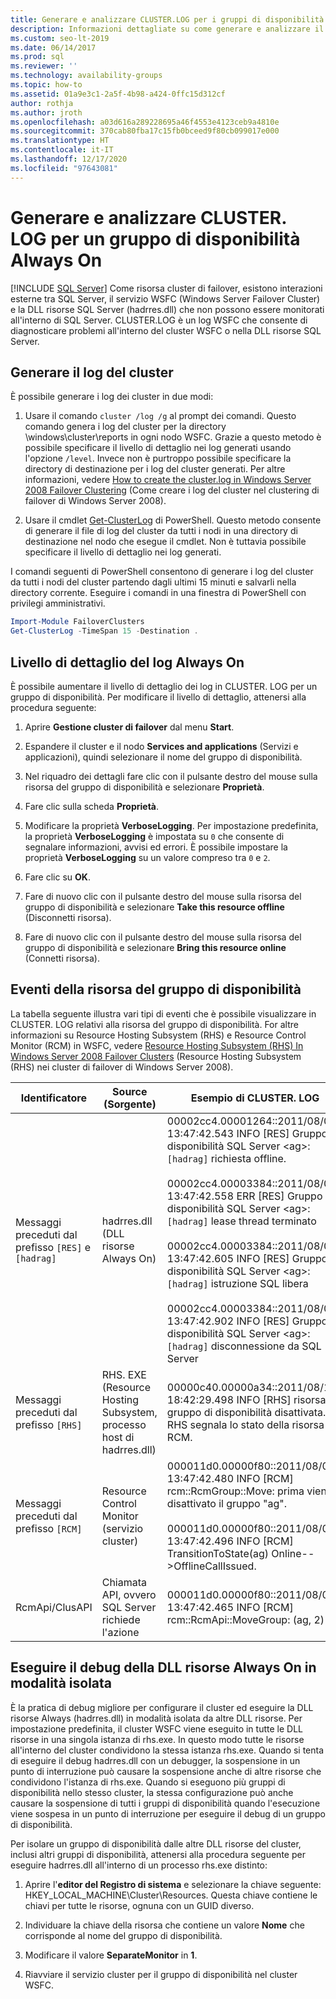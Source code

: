 ```yaml
---
title: Generare e analizzare CLUSTER.LOG per i gruppi di disponibilità
description: Informazioni dettagliate su come generare e analizzare il log del cluster per un gruppo di disponibilità Always On.
ms.custom: seo-lt-2019
ms.date: 06/14/2017
ms.prod: sql
ms.reviewer: ''
ms.technology: availability-groups
ms.topic: how-to
ms.assetid: 01a9e3c1-2a5f-4b98-a424-0ffc15d312cf
author: rothja
ms.author: jroth
ms.openlocfilehash: a03d616a289228695a46f4553e4123ceb9a4810e
ms.sourcegitcommit: 370cab80fba17c15fb0bceed9f80cb099017e000
ms.translationtype: HT
ms.contentlocale: it-IT
ms.lasthandoff: 12/17/2020
ms.locfileid: "97643081"
---
```

# <a name="generate-and-analyze-the-clusterlog-for-an-always-on-availability-group"></a>Generare e analizzare CLUSTER. LOG per un gruppo di disponibilità Always On
[!INCLUDE [SQL Server](../../../includes/applies-to-version/sqlserver.md)]
  Come risorsa cluster di failover, esistono interazioni esterne tra SQL Server, il servizio WSFC (Windows Server Failover Cluster) e la DLL risorse SQL Server (hadrres.dll) che non possono essere monitorati all'interno di SQL Server. CLUSTER.LOG è un log WSFC che consente di diagnosticare problemi all'interno del cluster WSFC o nella DLL risorse SQL Server. 
  
## <a name="generate-cluster-log"></a>Generare il log del cluster  
 È possibile generare i log dei cluster in due modi:  
  
1.  Usare il comando `cluster /log /g` al prompt dei comandi. Questo comando genera i log del cluster per la directory \windows\cluster\reports in ogni nodo WSFC. Grazie a questo metodo è possibile specificare il livello di dettaglio nei log generati usando l'opzione `/level`. Invece non è purtroppo possibile specificare la directory di destinazione per i log del cluster generati. Per altre informazioni, vedere [How to create the cluster.log in Windows Server 2008 Failover Clustering](https://techcommunity.microsoft.com/t5/failover-clustering/how-to-create-the-cluster-log-in-windows-server-2008-failover/ba-p/371283) (Come creare i log del cluster nel clustering di failover di Windows Server 2008).  
  
2.  Usare il cmdlet [Get-ClusterLog](/previous-versions/windows/it-pro/windows-server-2008-R2-and-2008/ee461045(v=technet.10)) di PowerShell. Questo metodo consente di generare il file di log del cluster da tutti i nodi in una directory di destinazione nel nodo che esegue il cmdlet. Non è tuttavia possibile specificare il livello di dettaglio nei log generati.  
  
 I comandi seguenti di PowerShell consentono di generare i log del cluster da tutti i nodi del cluster partendo dagli ultimi 15 minuti e salvarli nella directory corrente. Eseguire i comandi in una finestra di PowerShell con privilegi amministrativi.  
  
```powershell  
Import-Module FailoverClusters   
Get-ClusterLog -TimeSpan 15 -Destination .  
```  
  
## <a name="always-on-log-verbosity"></a>Livello di dettaglio del log Always On  
 È possibile aumentare il livello di dettaglio dei log in CLUSTER. LOG per un gruppo di disponibilità. Per modificare il livello di dettaglio, attenersi alla procedura seguente:  
  
1.  Aprire **Gestione cluster di failover** dal menu **Start**.  
  
2.  Espandere il cluster e il nodo **Services and applications** (Servizi e applicazioni), quindi selezionare il nome del gruppo di disponibilità.  
  
3.  Nel riquadro dei dettagli fare clic con il pulsante destro del mouse sulla risorsa del gruppo di disponibilità e selezionare **Proprietà**.  
  
4.  Fare clic sulla scheda **Proprietà**.  
  
5.  Modificare la proprietà **VerboseLogging**. Per impostazione predefinita, la proprietà **VerboseLogging** è impostata su `0` che consente di segnalare informazioni, avvisi ed errori. È possibile impostare la proprietà **VerboseLogging** su un valore compreso tra `0` e `2`.  
  
6.  Fare clic su **OK**.  
  
7.  Fare di nuovo clic con il pulsante destro del mouse sulla risorsa del gruppo di disponibilità e selezionare **Take this resource offline** (Disconnetti risorsa).  
  
8.  Fare di nuovo clic con il pulsante destro del mouse sulla risorsa del gruppo di disponibilità e selezionare **Bring this resource online** (Connetti risorsa).  
  
## <a name="availability-group-resource-events"></a>Eventi della risorsa del gruppo di disponibilità  
 La tabella seguente illustra vari tipi di eventi che è possibile visualizzare in CLUSTER. LOG relativi alla risorsa del gruppo di disponibilità. For altre informazioni su Resource Hosting Subsystem (RHS) e Resource Control Monitor (RCM) in WSFC, vedere [Resource Hosting Subsystem (RHS) In Windows Server 2008 Failover Clusters](/archive/blogs/askcore/resource-hosting-subsystem-rhs-in-windows-server-2008-failover-clusters) (Resource Hosting Subsystem (RHS) nei cluster di failover di Windows Server 2008).  
  
|Identificatore|Source (Sorgente)|Esempio di CLUSTER. LOG|  
|----------------|------------|------------------------------|  
|Messaggi preceduti dal prefisso `[RES]` e `[hadrag]`|hadrres.dll (DLL risorse Always On)|00002cc4.00001264::2011/08/05-13:47:42.543 INFO  [RES] Gruppo di disponibilità SQL Server \<ag>: `[hadrag]` richiesta offline.<br /><br /> 00002cc4.00003384::2011/08/05-13:47:42.558 ERR   [RES] Gruppo di disponibilità SQL Server \<ag>: `[hadrag]` lease thread terminato<br /><br /> 00002cc4.00003384::2011/08/05-13:47:42.605 INFO  [RES] Gruppo di disponibilità SQL Server \<ag>: `[hadrag]` istruzione SQL libera<br /><br /> 00002cc4.00003384::2011/08/05-13:47:42.902 INFO  [RES] Gruppo di disponibilità SQL Server \<ag>: `[hadrag]` disconnessione da SQL Server|  
|Messaggi preceduti dal prefisso `[RHS]`|RHS. EXE (Resource Hosting Subsystem, processo host di hadrres.dll)|00000c40.00000a34::2011/08/10-18:42:29.498 INFO  [RHS] risorsa gruppo di disponibilità disattivata. RHS segnala lo stato della risorsa a RCM.|  
|Messaggi preceduti dal prefisso `[RCM]`|Resource Control Monitor (servizio cluster)|000011d0.00000f80::2011/08/05-13:47:42.480 INFO  [RCM] rcm::RcmGroup::Move: prima viene disattivato il gruppo "ag".<br /><br /> 000011d0.00000f80::2011/08/05-13:47:42.496 INFO  [RCM] TransitionToState(ag) Online-->OfflineCallIssued.|  
|RcmApi/ClusAPI|Chiamata API, ovvero SQL Server richiede l'azione|000011d0.00000f80::2011/08/05-13:47:42.465 INFO  [RCM] rcm::RcmApi::MoveGroup: (ag, 2)|  
  
## <a name="debug-always-on-resource-dll-in-isolation"></a>Eseguire il debug della DLL risorse Always On in modalità isolata  
 È la pratica di debug migliore per configurare il cluster ed eseguire la DLL risorse Always (hadrres.dll) in modalità isolata da altre DLL risorse. Per impostazione predefinita, il cluster WSFC viene eseguito in tutte le DLL risorse in una singola istanza di rhs.exe. In questo modo tutte le risorse all'interno del cluster condividono la stessa istanza rhs.exe. Quando si tenta di eseguire il debug hadrres.dll con un debugger, la sospensione in un punto di interruzione può causare la sospensione anche di altre risorse che condividono l'istanza di rhs.exe. Quando si eseguono più gruppi di disponibilità nello stesso cluster, la stessa configurazione può anche causare la sospensione di tutti i gruppi di disponibilità quando l'esecuzione viene sospesa in un punto di interruzione per eseguire il debug di un gruppo di disponibilità.  
  
 Per isolare un gruppo di disponibilità dalle altre DLL risorse del cluster, inclusi altri gruppi di disponibilità, attenersi alla procedura seguente per eseguire hadrres.dll all'interno di un processo rhs.exe distinto:  
  
1.  Aprire l'**editor del Registro di sistema** e selezionare la chiave seguente: HKEY_LOCAL_MACHINE\Cluster\Resources. Questa chiave contiene le chiavi per tutte le risorse, ognuna con un GUID diverso.  
  
2.  Individuare la chiave della risorsa che contiene un valore **Nome** che corrisponde al nome del gruppo di disponibilità.  
  
3.  Modificare il valore **SeparateMonitor** in **1**.  
  
4.  Riavviare il servizio cluster per il gruppo di disponibilità nel cluster WSFC.  
  
